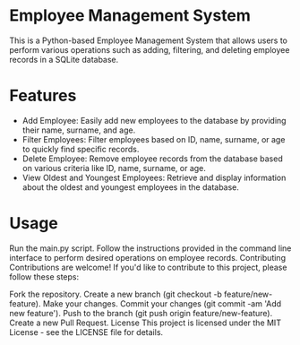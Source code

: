 # Employee Management System
This is a Python-based Employee Management System that allows users to perform various operations such as adding, filtering, and deleting employee records in a SQLite database.

# Features
- Add Employee: Easily add new employees to the database by providing their name, surname, and age.
- Filter Employees: Filter employees based on ID, name, surname, or age to quickly find specific records.
- Delete Employee: Remove employee records from the database based on various criteria like ID, name, surname, or age.
- View Oldest and Youngest Employees: Retrieve and display information about the oldest and youngest employees in the database.


# Usage
Run the main.py script.
Follow the instructions provided in the command line interface to perform desired operations on employee records.
Contributing
Contributions are welcome! If you'd like to contribute to this project, please follow these steps:

Fork the repository.
Create a new branch (git checkout -b feature/new-feature).
Make your changes.
Commit your changes (git commit -am 'Add new feature').
Push to the branch (git push origin feature/new-feature).
Create a new Pull Request.
License
This project is licensed under the MIT License - see the LICENSE file for details.
